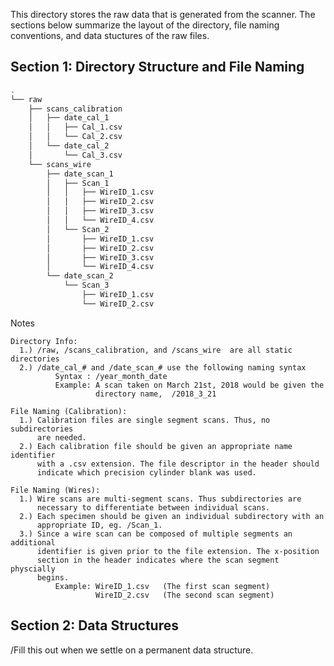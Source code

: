 This directory stores the raw data that is generated from the scanner.
The sections below summarize the layout of the directory, file naming
conventions, and data stuctures of the raw files.

Section 1: Directory Structure and File Naming
----------------------------------------------

```bash 
.
└── raw
    ├── scans_calibration
    │   ├── date_cal_1
    │   │   ├── Cal_1.csv
    │   │   └── Cal_2.csv
    │   └── date_cal_2
    │       └── Cal_3.csv
    └── scans_wire
        ├── date_scan_1
        │   ├── Scan_1
        │   │   ├── WireID_1.csv
        │   │   ├── WireID_2.csv
        │   │   ├── WireID_3.csv
        │   │   └── WireID_4.csv
        │   └── Scan_2
        │       ├── WireID_1.csv
        │       ├── WireID_2.csv
        │       ├── WireID_3.csv
        │       └── WireID_4.csv
        └── date_scan_2
            └── Scan_3
                ├── WireID_1.csv
                └── WireID_2.csv
```

Notes

    Directory Info:
      1.) /raw, /scans_calibration, and /scans_wire  are all static directories
      2.) /date_cal_# and /date_scan_# use the following naming syntax
              Syntax : /year_month_date
              Example: A scan taken on March 21st, 2018 would be given the
                       directory name,  /2018_3_21

    File Naming (Calibration):
      1.) Calibration files are single segment scans. Thus, no subdirectories
          are needed.
      2.) Each calibration file should be given an appropriate name identifier
          with a .csv extension. The file descriptor in the header should
          indicate which precision cylinder blank was used.

    File Naming (Wires):
      1.) Wire scans are multi-segment scans. Thus subdirectories are
          necessary to differentiate between individual scans.
      2.) Each specimen should be given an individual subdirectory with an
          appropriate ID, eg. /Scan_1.
      3.) Since a wire scan can be composed of multiple segments an additional
          identifier is given prior to the file extension. The x-position
          section in the header indicates where the scan segment physcially
          begins.
              Example: WireID_1.csv   (The first scan segment)
                       WireID_2.csv   (The second scan segment)

Section 2: Data Structures
--------------------------

/Fill this out when we settle on a permanent data structure.
